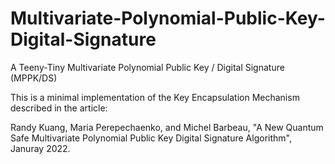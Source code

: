 # Multivariate-Polynomial-Public-Key-Digital-Signature
A Teeny-Tiny Multivariate Polynomial Public Key / Digital Signature (MPPK/DS)

This is a minimal implementation of the Key Encapsulation Mechanism described in the article:

Randy Kuang, Maria Perepechaenko, and Michel Barbeau, "A New Quantum Safe Multivariate Polynomial Public Key Digital Signature Algorithm", Januray 2022.
